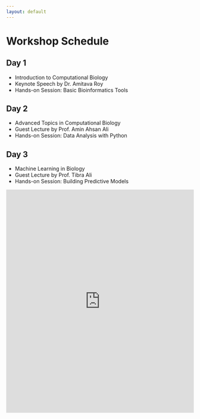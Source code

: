 ```yaml
---
layout: default
---
```


# Workshop Schedule

## Day 1
- Introduction to Computational Biology
- Keynote Speech by Dr. Amitava Roy
- Hands-on Session: Basic Bioinformatics Tools

## Day 2
- Advanced Topics in Computational Biology
- Guest Lecture by Prof. Amin Ahsan Ali
- Hands-on Session: Data Analysis with Python

## Day 3
- Machine Learning in Biology
- Guest Lecture by Prof. Tibra Ali
- Hands-on Session: Building Predictive Models

<iframe src='https://view.officeapps.live.com/op/embed.aspx?src=[https://github.com/compbiobd/compbiobd.github.io/blob/master/files/slides/Day3.pptx]' width='100%' height='600px' frameborder='0'>

## Resources
- [View Workshop Slides](#)
- [View Workshop Notebooks](#)
